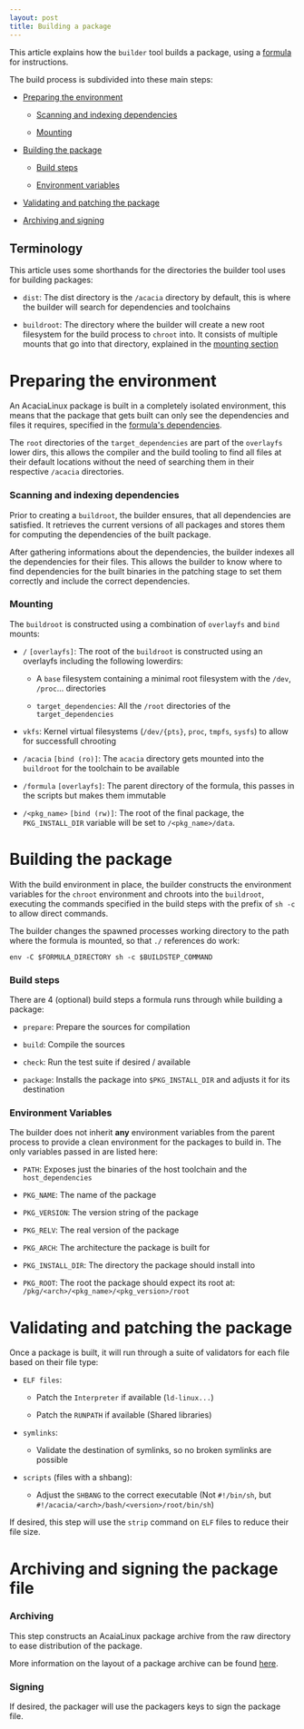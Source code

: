 ```yaml
---
layout: post
title: Building a package
---
```


This article explains how the `builder` tool builds a package, using a [formula](formula) for instructions.

The build process is subdivided into these main steps:

- [Preparing the environment](#prep-env)
  
  - [Scanning and indexing dependencies](#prep-env-deps)
  
  - [Mounting](#prep-env-mounting)

- [Building the package](#building)
  
  - [Build steps](#building-steps)
  
  - [Environment variables](#building-envvars)

- [Validating and patching the package](#validating)

- [Archiving and signing](#archiving)

## Terminology

This article uses some shorthands for the directories the builder tool uses for building packages:

- `dist`: The dist directory is the `/acacia` directory by default, this is where the builder will search for dependencies and toolchains

- `buildroot`: The directory where the builder will create a new root filesystem for the build process to `chroot` into. It consists of multiple mounts that go into that directory, explained in the [mounting section](#prep-env-mounting)

# Preparing the environment <a id="prep-env"></a>

An AcaciaLinux package is built in a completely isolated environment, this means that the package that gets built can only see the dependencies and files it requires, specified in the [formula's dependencies](formula#dependencies).

The `root` directories of the `target_dependencies` are part of the `overlayfs` lower dirs, this allows the compiler and the build tooling to find all files at their default locations without the need of searching them in their respective `/acacia` directories.

### Scanning and indexing dependencies <a id="prep-env-deps"></a>

Prior to creating a `buildroot`, the builder ensures, that all dependencies are satisfied. It retrieves the current versions of all packages and stores them for computing the dependencies of the built package.

After gathering informations about the dependencies, the builder indexes all the dependencies for their files. This allows the builder to know where to find dependencies for the built binaries in the patching stage to set them correctly and include the correct dependencies.

### Mounting <a id="prep-env-mounting"></a>

The `buildroot` is constructed using a combination of `overlayfs` and `bind` mounts:

- `/` `[overlayfs]`: The root of the `buildroot` is constructed using an overlayfs including the following lowerdirs:
  
  - A `base` filesystem containing a minimal root filesystem with the `/dev`, `/proc`... directories
  
  - `target_dependencies`: All the `/root` directories of the `target_dependencies`

- `vkfs`: Kernel virtual filesystems (`/dev/{pts}`, `proc`, `tmpfs`, `sysfs`) to allow for successfull chrooting

- `/acacia` `[bind (ro)]`: The `acacia` directory gets mounted into the `buildroot` for the toolchain to be available

- `/formula` `[overlayfs]`: The parent directory of the formula, this passes in the scripts but makes them immutable

- `/<pkg_name>` `[bind (rw)]`: The root of the final package, the `PKG_INSTALL_DIR` variable will be set to `/<pkg_name>/data`.

# Building the package <a id="building"></a>

With the build environment in place, the builder constructs the environment variables for the `chroot` environment and chroots into the `buildroot`, executing the commands specified in the build steps with the prefix of `sh -c` to allow direct commands.

The builder changes the spawned processes working directory to the path where the formula is mounted, so that `./` references do work:

```shell
env -C $FORMULA_DIRECTORY sh -c $BUILDSTEP_COMMAND
```

### Build steps <a id="building-steps"></a>

There are 4 (optional) build steps a formula runs through while building a package:

- `prepare`: Prepare the sources for compilation

- `build`: Compile the sources

- `check`: Run the test suite if desired / available

- `package`: Installs the package into `$PKG_INSTALL_DIR` and adjusts it for its destination

### Environment Variables <a id="building-envvars"></a>

The builder does not inherit **any** environment variables from the parent process to provide a clean environment for the packages to build in. The only variables passed in are listed here:

* `PATH`: Exposes just the binaries of the host toolchain and the `host_dependencies`

* `PKG_NAME`: The name of the package

* `PKG_VERSION`: The version string of the package

* `PKG_RELV`: The real version of the package

* `PKG_ARCH`: The architecture the package is built for

* `PKG_INSTALL_DIR`: The directory the package should install into

* `PKG_ROOT`: The root the package should expect its root at: `/pkg/<arch>/<pkg_name>/<pkg_version>/root`

# Validating and patching the package <a id="validating"></a>

Once a package is built, it will run through a suite of validators for each file based on their file type:

- `ELF files`:
  
  - Patch the `Interpreter` if available (`ld-linux...`)
  
  - Patch the `RUNPATH` if available (Shared libraries)

- `symlinks`:
  
  - Validate the destination of symlinks, so no broken symlinks are possible

- `scripts` (files with a shbang):
  
  - Adjust the `SHBANG` to the correct executable (Not `#!/bin/sh`, but `#!/acacia/<arch>/bash/<version>/root/bin/sh`)

If desired, this step will use the `strip` command on `ELF` files to reduce their file size.

# Archiving and signing the package file <a id="archiving"></a>

### Archiving

This step constructs an AcaiaLinux package archive from the raw directory to ease distribution of the package.

More information on the layout of a package archive can be found [here](package).

### Signing

If desired, the packager will use the packagers keys to sign the package file.
